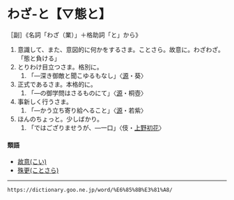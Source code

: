 # わざ‐と【▽態と】

［副］《名詞「わざ（業）」＋格助詞「と」から》
1.  意識して、また、意図的に何かをするさま。ことさら。故意に。わざわざ。「態と負ける」
2.  とりわけ目立つさま。格別に。    
    1.  「―深き御敵と聞こゆるもなし」〈[源](https://dictionary.goo.ne.jp/word/%E6%BA%90%E6%B0%8F%E7%89%A9%E8%AA%9E/#jn-69890)・葵〉
3. 正式であるさま。本格的に。    
    1.  「―の御学問はさるものにて」〈[源](https://dictionary.goo.ne.jp/word/%E6%BA%90%E6%B0%8F%E7%89%A9%E8%AA%9E/#jn-69890)・桐壺〉
4. 事新しく行うさま。    
    1.  「―かう立ち寄り給へること」〈[源](https://dictionary.goo.ne.jp/word/%E6%BA%90%E6%B0%8F%E7%89%A9%E8%AA%9E/#jn-69890)・若紫〉
5. ほんのちょっと。少しばかり。    
    1.  「ではござりませうが、―一口」〈伎・[上野初花](https://dictionary.goo.ne.jp/word/%E5%A4%A9%E8%A1%A3%E7%B4%9B%E4%B8%8A%E9%87%8E%E5%88%9D%E8%8A%B1/#jn-63158)〉
        

#### 類語

-   [故意(こい)](https://dictionary.goo.ne.jp/word/%E6%95%85%E6%84%8F/#jn-71243)
-   [殊更(ことさら)](https://dictionary.goo.ne.jp/word/%E6%AE%8A%E6%9B%B4/#jn-80546)

---
`https://dictionary.goo.ne.jp/word/%E6%85%8B%E3%81%A8/`